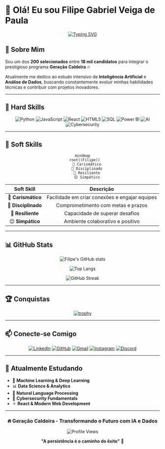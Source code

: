 # 👋 Olá! Eu sou Filipe Gabriel Veiga de Paula

<div align="center">
  
[![Typing SVG](https://readme-typing-svg.herokuapp.com?font=Fira+Code&weight=600&size=28&pause=1000&color=6366F1&center=true&vCenter=true&random=false&width=600&lines=Estudante+de+IA+e+Dados;Geração+Caldeira+🔥;1+dos+200+de+18+mil+candidatos)](https://git.io/typing-svg)

</div>

## 🎯 Sobre Mim

Sou um dos **200 selecionados** entre **18 mil candidatos** para integrar o prestigioso programa **Geração Caldeira** 🔥

Atualmente me dedico ao estudo intensivo de **Inteligência Artificial** e **Análise de Dados**, buscando constantemente evoluir minhas habilidades técnicas e contribuir com projetos inovadores.

---

## 🚀 Hard Skills

<div align="center">

![Python](https://img.shields.io/badge/Python-3776AB?style=for-the-badge&logo=python&logoColor=white)
![JavaScript](https://img.shields.io/badge/JavaScript-F7DF1E?style=for-the-badge&logo=javascript&logoColor=black)
![React](https://img.shields.io/badge/React-20232A?style=for-the-badge&logo=react&logoColor=61DAFB)
![HTML5](https://img.shields.io/badge/HTML5-E34F26?style=for-the-badge&logo=html5&logoColor=white)
![SQL](https://img.shields.io/badge/SQL-4479A1?style=for-the-badge&logo=mysql&logoColor=white)
![Power BI](https://img.shields.io/badge/Power_BI-F2C811?style=for-the-badge&logo=powerbi&logoColor=black)
![AI](https://img.shields.io/badge/Prompt_Engineering-412991?style=for-the-badge&logo=openai&logoColor=white)
![Cybersecurity](https://img.shields.io/badge/Cybersecurity-000000?style=for-the-badge&logo=hackaday&logoColor=white)

</div>

---

## 💎 Soft Skills

<div align="center">

```mermaid
mindmap
  root((Filipe))
    🌟 Carismático
    💪 Disciplinado
    🔄 Resiliente
    😊 Simpático
```

</div>

| Soft Skill | Descrição |
|:----------:|:---------:|
| 🌟 **Carismático** | Facilidade em criar conexões e engajar equipes |
| 💪 **Disciplinado** | Comprometimento com metas e prazos |
| 🔄 **Resiliente** | Capacidade de superar desafios |
| 😊 **Simpático** | Ambiente colaborativo e positivo |

---

## 📊 GitHub Stats

<div align="center">
  
![Filipe's GitHub stats](https://github-readme-stats.vercel.app/api?username=filipegabriel&show_icons=true&theme=tokyonight&hide_border=true&bg_color=0d1117&title_color=6366f1&icon_color=6366f1&text_color=c9d1d9)

![Top Langs](https://github-readme-stats.vercel.app/api/top-langs/?username=filipegabriel&layout=compact&theme=tokyonight&hide_border=true&bg_color=0d1117&title_color=6366f1&text_color=c9d1d9)

![GitHub Streak](https://github-readme-streak-stats.herokuapp.com/?user=filipegabriel&theme=tokyonight&hide_border=true&background=0d1117&ring=6366f1&fire=6366f1&currStreakLabel=c9d1d9)

</div>

---

## 🏆 Conquistas

<div align="center">

[![trophy](https://github-profile-trophy.vercel.app/?username=filipegabriel&theme=tokyonight&no-frame=true&no-bg=true&row=1&column=7)](https://github.com/ryo-ma/github-profile-trophy)

</div>

---

## 📫 Conecte-se Comigo

<div align="center">

[![LinkedIn](https://img.shields.io/badge/LinkedIn-0077B5?style=for-the-badge&logo=linkedin&logoColor=white)](https://www.linkedin.com/in/filipe-gabriel-veiga-de-paula-704b2a302/)
[![GitHub](https://img.shields.io/badge/GitHub-100000?style=for-the-badge&logo=github&logoColor=white)](https://github.com/DPViega)
[![Gmail](https://img.shields.io/badge/Gmail-D14836?style=for-the-badge&logo=gmail&logoColor=white)](mailto:viega.dev@yahoo.com)
[![Instagram](https://img.shields.io/badge/Instagram-E4405F?style=for-the-badge&logo=instagram&logoColor=white)](https://instagram.com/wordloop15)
[![Discord](https://img.shields.io/badge/Discord-7289DA?style=for-the-badge&logo=discord&logoColor=white)](https://discord.com/users/dev.viega)

</div>

---

## 🌱 Atualmente Estudando

- 🤖 **Machine Learning & Deep Learning**
- 📊 **Data Science & Analytics**
- 🧠 **Natural Language Processing**
- 🔐 **Cybersecurity Fundamentals**
- ⚛️ **React & Modern Web Development**

---

<div align="center">

### 🔥 Geração Caldeira - Transformando o Futuro com IA e Dados

![Profile Views](https://komarev.com/ghpvc/?username=filipegabriel&color=6366f1&style=for-the-badge)

**"A persistência é o caminho do êxito"** 💫

</div>
